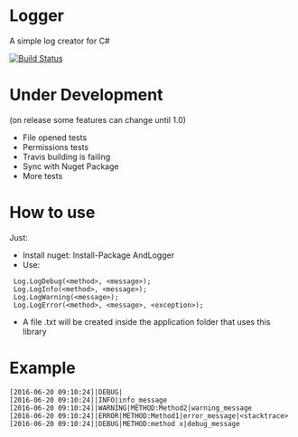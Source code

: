 # Logger
A simple log creator for C#

[![Build Status](https://travis-ci.org/iamhandre/andlogger.svg?branch=master)](https://travis-ci.org/iamhandre/Andlogger)

# Under Development
(on release some features can change until 1.0)
- File opened tests
- Permissions tests
- Travis building is failing
- Sync with Nuget Package
- More tests

# How to use

Just:
- Install nuget: Install-Package AndLogger
- Use: 
``` 
 Log.LogDebug(<method>, <message>);
 Log.LogInfo(<method>, <message>);
 Log.LogWarning(<message>);
 Log.LogError(<method>, <message>, <exception>); 
```
- A file .txt will be created inside the application folder that uses this library

# Example
```
[2016-06-20 09:10:24]|DEBUG|
[2016-06-20 09:10:24]|INFO|info_message
[2016-06-20 09:10:24]|WARNING|METHOD:Method2|warning_message
[2016-06-20 09:10:24]|ERROR|METHOD:Method1|error_message|<stacktrace>
[2016-06-20 09:10:24]|DEBUG|METHOD:method x|debug_message
```
